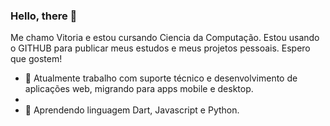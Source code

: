 ### Hello, there 👋

Me chamo Vitoria e estou cursando Ciencia da Computação. Estou usando o GITHUB para publicar meus estudos e meus projetos pessoais. Espero que gostem!

- 🔭 Atualmente trabalho com suporte técnico e desenvolvimento de aplicações web, migrando para apps mobile e desktop.
- 
- 🌱 Aprendendo linguagem Dart, Javascript e Python.
  
